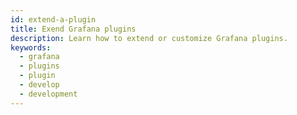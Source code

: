 ```yaml
---
id: extend-a-plugin
title: Exend Grafana plugins
description: Learn how to extend or customize Grafana plugins.
keywords:
  - grafana
  - plugins
  - plugin
  - develop
  - development
---
```


<DocLinkList />
